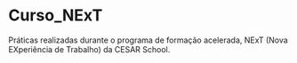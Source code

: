 # Curso_NExT
 Práticas realizadas durante o programa de formação acelerada, NExT (Nova EXperiência de Trabalho) da CESAR School.
